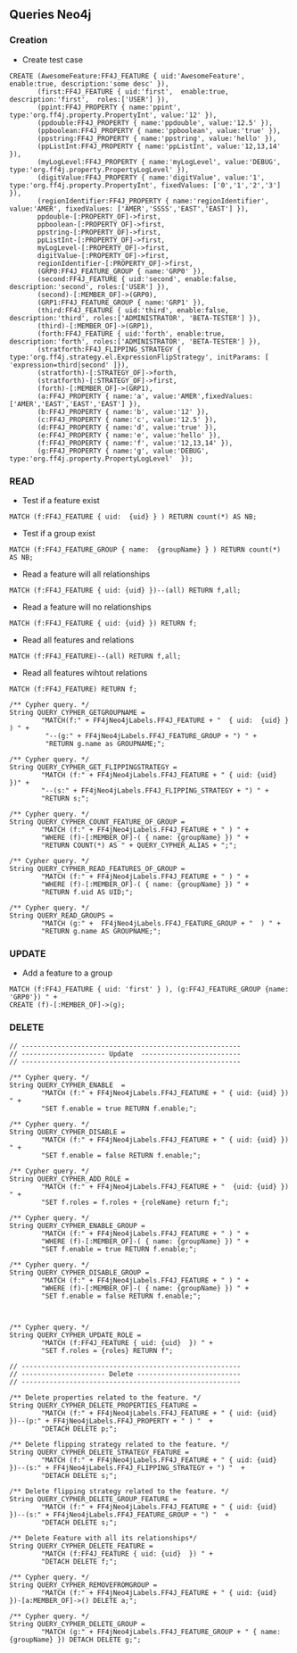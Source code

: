 ## Queries Neo4j

### Creation    

* Create test case
```
CREATE (AwesomeFeature:FF4J_FEATURE { uid:'AwesomeFeature', enable:true, description:'some desc' }),
       (first:FF4J_FEATURE { uid:'first',  enable:true, description:'first',  roles:['USER'] }),
 	   (ppint:FF4J_PROPERTY { name:'ppint', type:'org.ff4j.property.PropertyInt', value:'12' }),
	   (ppdouble:FF4J_PROPERTY { name:'ppdouble', value:'12.5' }),
	   (ppboolean:FF4J_PROPERTY { name:'ppboolean', value:'true' }),
	   (ppstring:FF4J_PROPERTY { name:'ppstring', value:'hello' }),
	   (ppListInt:FF4J_PROPERTY { name:'ppListInt', value:'12,13,14' }),
	   (myLogLevel:FF4J_PROPERTY { name:'myLogLevel', value:'DEBUG', type:'org.ff4j.property.PropertyLogLevel' }),
	   (digitValue:FF4J_PROPERTY { name:'digitValue', value:'1', type:'org.ff4j.property.PropertyInt', fixedValues: ['0','1','2','3'] }),
	   (regionIdentifier:FF4J_PROPERTY { name:'regionIdentifier', value:'AMER', fixedValues: ['AMER','SSSS','EAST','EAST'] }),
	   ppdouble-[:PROPERTY_OF]->first,
	   ppboolean-[:PROPERTY_OF]->first,
	   ppstring-[:PROPERTY_OF]->first,
	   ppListInt-[:PROPERTY_OF]->first,
	   myLogLevel-[:PROPERTY_OF]->first,
	   digitValue-[:PROPERTY_OF]->first,
	   regionIdentifier-[:PROPERTY_OF]->first, 
	   (GRP0:FF4J_FEATURE_GROUP { name:'GRP0' }),
	   (second:FF4J_FEATURE { uid:'second', enable:false, description:'second', roles:['USER'] }),
	   (second)-[:MEMBER_OF]->(GRP0),   
	   (GRP1:FF4J_FEATURE_GROUP { name:'GRP1' }),
	   (third:FF4J_FEATURE { uid:'third', enable:false, description:'third', roles:['ADMINISTRATOR', 'BETA-TESTER'] }),
	   (third)-[:MEMBER_OF]->(GRP1),  
	   (forth:FF4J_FEATURE { uid:'forth', enable:true, description:'forth', roles:['ADMINISTRATOR', 'BETA-TESTER'] }),
	   (stratforth:FF4J_FLIPPING_STRATEGY { type:'org.ff4j.strategy.el.ExpressionFlipStrategy', initParams: [ 'expression=third|second' ]}),
	   (stratforth)-[:STRATEGY_OF]->forth,
	   (stratforth)-[:STRATEGY_OF]->first,
	   (forth)-[:MEMBER_OF]->(GRP1), 
	   (a:FF4J_PROPERTY { name:'a', value:'AMER',fixedValues: ['AMER','EAST','EAST','EAST'] }),
	   (b:FF4J_PROPERTY { name:'b', value:'12' }),
	   (c:FF4J_PROPERTY { name:'c', value:'12.5' }),
	   (d:FF4J_PROPERTY { name:'d', value:'true' }),
	   (e:FF4J_PROPERTY { name:'e', value:'hello' }),
	   (f:FF4J_PROPERTY { name:'f', value:'12,13,14' }),
	   (g:FF4J_PROPERTY { name:'g', value:'DEBUG', type:'org.ff4j.property.PropertyLogLevel'  });
```

### READ

* Test if a feature exist
```
MATCH (f:FF4J_FEATURE { uid:  {uid} } ) RETURN count(*) AS NB;
```

* Test if a group exist
```
MATCH (f:FF4J_FEATURE_GROUP { name:  {groupName} } ) RETURN count(*) AS NB;
```

* Read a feature will all relationships
```
MATCH (f:FF4J_FEATURE { uid: {uid} })--(all) RETURN f,all;
```

* Read a feature will no relationships
```
MATCH (f:FF4J_FEATURE { uid: {uid} }) RETURN f;
```

* Read all features and relations
```
MATCH (f:FF4J_FEATURE)--(all) RETURN f,all;
```

* Read all features wihtout relations
```
MATCH (f:FF4J_FEATURE) RETURN f;
```



    /** Cypher query. */
    String QUERY_CYPHER_GETGROUPNAME = 
            "MATCH(f:" + FF4jNeo4jLabels.FF4J_FEATURE + "  { uid:  {uid} } ) " + 
             "--(g:" + FF4jNeo4jLabels.FF4J_FEATURE_GROUP + ") " + 
             "RETURN g.name as GROUPNAME;";
    
    /** Cypher query. */
    String QUERY_CYPHER_GET_FLIPPINGSTRATEGY = 
            "MATCH (f:" + FF4jNeo4jLabels.FF4J_FEATURE + " { uid: {uid} })" + 
            "--(s:" + FF4jNeo4jLabels.FF4J_FLIPPING_STRATEGY + ") " + 
            "RETURN s;";
    
    /** Cypher query. */
    String QUERY_CYPHER_COUNT_FEATURE_OF_GROUP = 
            "MATCH (f:" + FF4jNeo4jLabels.FF4J_FEATURE + " ) " + 
            "WHERE (f)-[:MEMBER_OF]-( { name: {groupName} }) " + 
            "RETURN COUNT(*) AS " + QUERY_CYPHER_ALIAS + ";";
    
    /** Cypher query. */
    String QUERY_CYPHER_READ_FEATURES_OF_GROUP = 
            "MATCH (f:" + FF4jNeo4jLabels.FF4J_FEATURE + " ) " + 
            "WHERE (f)-[:MEMBER_OF]-( { name: {groupName} }) " + 
            "RETURN f.uid AS UID;";
    
    /** Cypher query. */
    String QUERY_READ_GROUPS = 
            "MATCH (g:" +  FF4jNeo4jLabels.FF4J_FEATURE_GROUP + "  ) " + 
            "RETURN g.name AS GROUPNAME;";
            
            
### UPDATE

* Add a feature to a group
```
MATCH (f:FF4J_FEATURE { uid: 'first' } ), (g:FF4J_FEATURE_GROUP {name: 'GRP0'}) " + 
CREATE (f)-[:MEMBER_OF]->(g);
```


         
### DELETE

    
    // -------------------------------------------------------
    // --------------------- Update  -------------------------  
    // -------------------------------------------------------
    
    /** Cypher query. */
    String QUERY_CYPHER_ENABLE  = 
            "MATCH (f:" + FF4jNeo4jLabels.FF4J_FEATURE + " { uid: {uid} }) " + 
            "SET f.enable = true RETURN f.enable;";
    
    /** Cypher query. */
    String QUERY_CYPHER_DISABLE = 
            "MATCH (f:" + FF4jNeo4jLabels.FF4J_FEATURE + " { uid: {uid} }) " + 
            "SET f.enable = false RETURN f.enable;";
    
    /** Cypher query. */
    String QUERY_CYPHER_ADD_ROLE = 
            "MATCH (f:" + FF4jNeo4jLabels.FF4J_FEATURE + "  {uid: {uid} }) " + 
            "SET f.roles = f.roles + {roleName} return f;";
    
    /** Cypher query. */
    String QUERY_CYPHER_ENABLE_GROUP = 
            "MATCH (f:" + FF4jNeo4jLabels.FF4J_FEATURE + " ) " + 
            "WHERE (f)-[:MEMBER_OF]-( { name: {groupName} }) " + 
            "SET f.enable = true RETURN f.enable;";
    
    /** Cypher query. */
    String QUERY_CYPHER_DISABLE_GROUP = 
            "MATCH (f:" + FF4jNeo4jLabels.FF4J_FEATURE + " ) " + 
            "WHERE (f)-[:MEMBER_OF]-( { name: {groupName} }) " + 
            "SET f.enable = false RETURN f.enable;";
    
  
    
    /** Cypher query. */
    String QUERY_CYPHER_UPDATE_ROLE = 
            "MATCH (f:FF4J_FEATURE { uid: {uid}  }) " + 
            "SET f.roles = {roles} RETURN f";
    
    // -------------------------------------------------------
    // --------------------- Delete --------------------------
    // -------------------------------------------------------
    
    /** Delete properties related to the feature. */
    String QUERY_CYPHER_DELETE_PROPERTIES_FEATURE = 
            "MATCH (f:" + FF4jNeo4jLabels.FF4J_FEATURE + " { uid: {uid} })--(p:" + FF4jNeo4jLabels.FF4J_PROPERTY + " ) "  + 
            "DETACH DELETE p;";
    
    /** Delete flipping strategy related to the feature. */
    String QUERY_CYPHER_DELETE_STRATEGY_FEATURE = 
            "MATCH (f:" + FF4jNeo4jLabels.FF4J_FEATURE + " { uid: {uid} })--(s:" + FF4jNeo4jLabels.FF4J_FLIPPING_STRATEGY + ") "  + 
            "DETACH DELETE s;";

    /** Delete flipping strategy related to the feature. */
    String QUERY_CYPHER_DELETE_GROUP_FEATURE = 
            "MATCH (f:" + FF4jNeo4jLabels.FF4J_FEATURE + " { uid: {uid} })--(s:" + FF4jNeo4jLabels.FF4J_FEATURE_GROUP + ") "  + 
            "DETACH DELETE s;";
    
    /** Delete Feature with all its relationships*/
    String QUERY_CYPHER_DELETE_FEATURE = 
            "MATCH (f:FF4J_FEATURE { uid: {uid}  }) " + 
            "DETACH DELETE f;";
    
    /** Cypher query. */
    String QUERY_CYPHER_REMOVEFROMGROUP = 
            "MATCH (f:" + FF4jNeo4jLabels.FF4J_FEATURE + " { uid: {uid} })-[a:MEMBER_OF]->() DELETE a;";
    
    /** Cypher query. */
    String QUERY_CYPHER_DELETE_GROUP = 
            "MATCH (g:" + FF4jNeo4jLabels.FF4J_FEATURE_GROUP + " { name: {groupName} }) DETACH DELETE g;";
   
   
